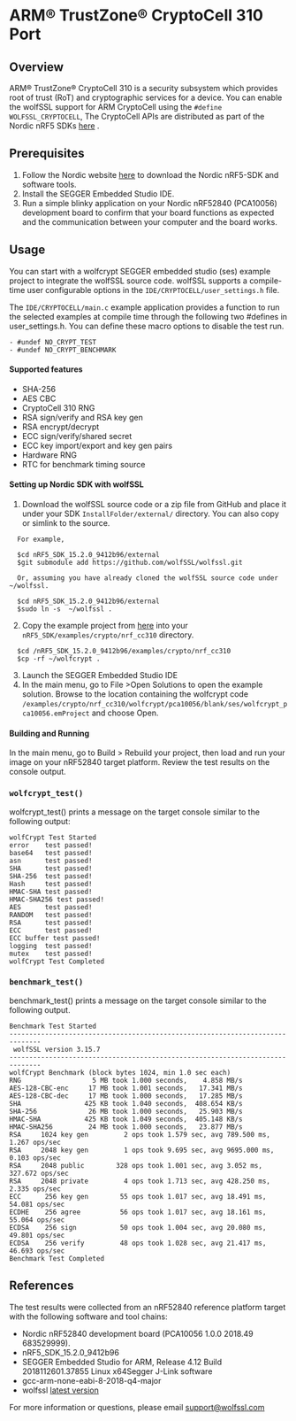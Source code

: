 # ARM® TrustZone® CryptoCell 310 Port
## Overview
ARM® TrustZone® CryptoCell 310 is a security subsystem which provides root of trust (RoT) and cryptographic services for a device.
You can enable the wolfSSL support for ARM CryptoCell using the `#define WOLFSSL_CRYPTOCELL`, The CryptoCell APIs are distributed as part of the Nordic nRF5 SDKs [here](https://infocenter.nordicsemi.com/index.jsp?topic=%2Fcom.nordic.infocenter.sdk5.v15.0.0%2Fgroup__cryptocell__api.html) .

## Prerequisites
1. Follow the Nordic website [here](https://www.nordicsemi.com/Software-and-Tools/Software/nRF5-SDK) to download the Nordic nRF5-SDK and software tools.
2. Install the SEGGER Embedded Studio IDE.
3. Run a simple blinky application on your Nordic nRF52840 (PCA10056) development board to confirm that your board functions as expected and the communication between your computer and the board works.

## Usage
You can start with a wolfcrypt SEGGER embedded studio (ses) example project to integrate the wolfSSL source code.
wolfSSL supports a compile-time user configurable options in the `IDE/CRYPTOCELL/user_settings.h` file.

The `IDE/CRYPTOCELL/main.c` example application provides a function to run the selected examples at compile time through the following two #defines in user_settings.h. You can define these macro options to disable the test run.
```
- #undef NO_CRYPT_TEST
- #undef NO_CRYPT_BENCHMARK
```
#### Supported features
- SHA-256
- AES CBC
- CryptoCell 310 RNG
- RSA sign/verify and RSA key gen
- RSA encrypt/decrypt
- ECC sign/verify/shared secret
- ECC key import/export and key gen pairs
- Hardware RNG
- RTC for benchmark timing source

#### Setting up Nordic SDK with wolfSSL
1. Download the wolfSSL source code or a zip file from GitHub and place it under your SDK `InstallFolder/external/` directory. You can also copy or simlink to the source.
```
  For example,

  $cd nRF5_SDK_15.2.0_9412b96/external
  $git submodule add https://github.com/wolfSSL/wolfssl.git

  Or, assuming you have already cloned the wolfSSL source code under ~/wolfssl.

  $cd nRF5_SDK_15.2.0_9412b96/external
  $sudo ln -s  ~/wolfssl .

```
2. Copy the example project from [here](https://github.com/tmael/nRF5_SDK/tree/master/examples/crypto/nrf_cc310/wolfcrypt) into your `nRF5_SDK/examples/crypto/nrf_cc310` directory.
```
  $cd /nRF5_SDK_15.2.0_9412b96/examples/crypto/nrf_cc310
  $cp -rf ~/wolfcrypt .
```
3. Launch the SEGGER Embedded Studio IDE
4. In the main menu, go to File >Open Solutions to open the example solution. Browse to the location containing the wolfcrypt code `/examples/crypto/nrf_cc310/wolfcrypt/pca10056/blank/ses/wolfcrypt_pca10056.emProject` and choose Open.

#### Building and Running
In the main menu, go to Build > Rebuild your project, then load and run your image on your nRF52840 target platform. Review the test results on the console output.

### `wolfcrypt_test()`
wolfcrypt_test() prints a message on the target console similar to the following output:
```
wolfCrypt Test Started
error    test passed!
base64   test passed!
asn      test passed!
SHA      test passed!
SHA-256  test passed!
Hash     test passed!
HMAC-SHA test passed!
HMAC-SHA256 test passed!
AES      test passed!
RANDOM   test passed!
RSA      test passed!
ECC      test passed!
ECC buffer test passed!
logging  test passed!
mutex    test passed!
wolfCrypt Test Completed
```
### `benchmark_test()`
benchmark_test() prints a message on the target console similar to the following output.
```
Benchmark Test Started
------------------------------------------------------------------------------
 wolfSSL version 3.15.7
------------------------------------------------------------------------------
wolfCrypt Benchmark (block bytes 1024, min 1.0 sec each)
RNG                  5 MB took 1.000 seconds,    4.858 MB/s
AES-128-CBC-enc     17 MB took 1.001 seconds,   17.341 MB/s
AES-128-CBC-dec     17 MB took 1.000 seconds,   17.285 MB/s
SHA                425 KB took 1.040 seconds,  408.654 KB/s
SHA-256             26 MB took 1.000 seconds,   25.903 MB/s
HMAC-SHA           425 KB took 1.049 seconds,  405.148 KB/s
HMAC-SHA256         24 MB took 1.000 seconds,   23.877 MB/s
RSA     1024 key gen         2 ops took 1.579 sec, avg 789.500 ms, 1.267 ops/sec
RSA     2048 key gen         1 ops took 9.695 sec, avg 9695.000 ms, 0.103 ops/sec
RSA     2048 public        328 ops took 1.001 sec, avg 3.052 ms, 327.672 ops/sec
RSA     2048 private         4 ops took 1.713 sec, avg 428.250 ms, 2.335 ops/sec
ECC      256 key gen        55 ops took 1.017 sec, avg 18.491 ms, 54.081 ops/sec
ECDHE    256 agree          56 ops took 1.017 sec, avg 18.161 ms, 55.064 ops/sec
ECDSA    256 sign           50 ops took 1.004 sec, avg 20.080 ms, 49.801 ops/sec
ECDSA    256 verify         48 ops took 1.028 sec, avg 21.417 ms, 46.693 ops/sec
Benchmark Test Completed
```
## References
The test results were collected from an nRF52840 reference platform target with the following software and tool chains:
- Nordic nRF52840 development board (PCA10056 1.0.0 2018.49 683529999).
- nRF5_SDK_15.2.0_9412b96
- SEGGER Embedded Studio for ARM, Release 4.12  Build 2018112601.37855 Linux x64Segger J-Link software
- gcc-arm-none-eabi-8-2018-q4-major
- wolfssl [latest version](https://github.com/wolfSSL/wolfssl)

For more information or questions, please email [support@wolfssl.com](mailto:support@wolfssl.com)
